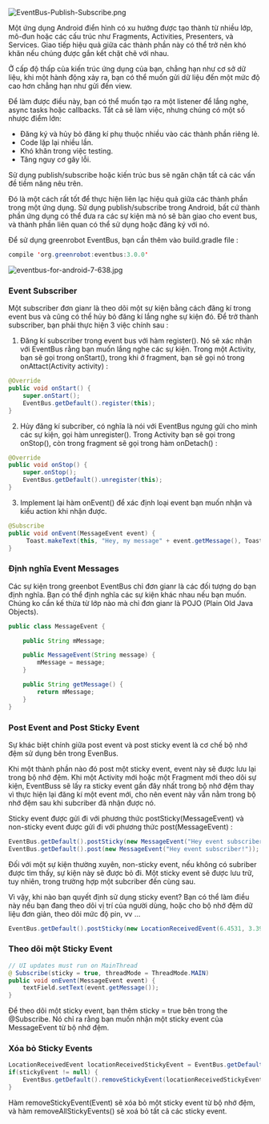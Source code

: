 ![EventBus-Publish-Subscribe.png](/uploads/83eb4196-4095-47f6-aa4a-5d1f7038eedf.png)

Một ứng dụng Android điển hình có xu hướng được tạo thành từ nhiều lớp, mô-đun hoặc các cấu trúc như Fragments, Activities, Presenters, và Services. Giao tiếp hiệu quả giữa các thành phần này có thể trở nên khó khăn nếu chúng được gắn kết chặt chẽ với nhau.

Ở cấp độ thấp của kiến trúc ứng dụng của bạn, chẳng hạn như cơ sở dữ liệu, khi một hành động xảy ra, bạn có thể muốn gửi dữ liệu đến một mức độ cao hơn chẳng hạn như gửi đến view.

Để làm được điều này, bạn có thể muốn tạo ra một listener để lắng nghe, async tasks hoặc callbacks. Tất cả sẽ làm việc, nhưng chúng có một số nhược điểm lớn:

- Đăng ký và hủy bỏ đăng kí phụ thuộc nhiều vào các thành phần riêng lẻ.
- Code lặp lại nhiều lần.
- Khó khăn trong việc testing.
- Tăng nguy cơ gây lỗi.

Sử dụng  publish/subscribe hoặc kiến trúc bus sẽ ngăn chặn tất cả các vấn đề tiềm năng nêu trên.

Đó là một cách rất tốt để thực hiện liên lạc hiệu quả giữa các thành phần trong một ứng dụng. Sử dụng publish/subscribe trong Android, bất cứ thành phần ứng dụng có thể đưa ra các sự kiện mà nó sẽ bàn giao cho event bus, và thành phần liên quan có thể sử dụng hoặc đăng ký với nó.

Để sử dụng greenrobot EventBus, bạn cần thêm vào build.gradle file :

```java
compile 'org.greenrobot:eventbus:3.0.0'
```

![eventbus-for-android-7-638.jpg](/uploads/c8660a07-7d28-412a-9510-869b76f2f441.jpg)

### Event Subscriber

Một subscriber đơn gianr là theo dõi một sự kiện bằng cách đăng kí trong event bus và cũng có thể hủy bỏ đăng kí lắng nghe sự kiện đó. Để trở thành subscriber, bạn phải thực hiện 3 việc chính sau :

1. Đăng kí subscriber trong event bus với hàm register(). Nó sẽ xác nhận với EventBus rằng bạn muốn lắng nghe các sự kiện. Trong một Activity, bạn sẽ gọi trong onStart(), trong khi ở fragment, bạn sẽ gọi nó trong onAttact(Activity activity) :

```java
@Override
public void onStart() {
    super.onStart();
    EventBus.getDefault().register(this);
}
```

2. Hủy đăng kí subcriber, có nghĩa là nói với EventBus ngưng gửi cho mình các sự kiện, gọi hàm unregister(). Trong Activity bạn sẽ gọi trong onStop(), còn trong fragment sẽ gọi trong hàm onDetach() :

```java
@Override
public void onStop() {
    super.onStop();
    EventBus.getDefault().unregister(this);
}
```

3. Implement lại hàm onEvent() để xác định loại event bạn muốn nhận và kiểu action khi nhận được.

```java
@Subscribe
public void onEvent(MessageEvent event) {
     Toast.makeText(this, "Hey, my message" + event.getMessage(), Toast.LENGTH_SHORT).show();.
}
```

### Định nghĩa Event Messages

Các sự kiện trong greenbot EventBus chỉ đơn gianr là các đối tượng do bạn định nghĩa. Bạn có thể định nghĩa các sự kiện khác nhau nếu bạn muốn. Chúng ko cần kế thừa từ lớp nào mà chỉ đơn gianr là POJO (Plain Old Java Objects).

```java
public class MessageEvent {

    public String mMessage;

    public MessageEvent(String message) {
        mMessage = message;
    }

    public String getMessage() {
        return mMessage;
    }
}
```

### Post Event and Post Sticky Event

Sự khác biệt chính giữa post event và post sticky event là cơ chế bộ nhớ đệm sử dụng bên trong EvenBus.

Khi một thành phần nào đó post một sticky event, event này sẽ được lưu lại trong bộ nhớ đệm. Khi một Activity mới hoặc một Fragment mới theo dõi sự kiện, EventBuss sẽ lấy ra sticky event gần đây nhất trong bộ nhớ đệm thay vì thực hiện lại đăng kí một event mới, cho nên event này vẫn nằm trong bộ nhớ đệm sau khi subcriber đã nhận được nó.

Sticky event được gửi đi với phương thức postSticky(MessageEvent) và non-sticky event được gửi đi với phương thức post(MessageEvent) :

```java
EventBus.getDefault().postSticky(new MessageEvent("Hey event subscriber!"));
EventBus.getDefault().post(new MessageEvent("Hey event subscriber!"));
```

Đối với một sự kiện thường xuyên, non-sticky event, nếu không có subriber được tìm thấy, sự kiện này sẽ được bỏ đi. Một sticky event sẽ được lưu trữ, tuy nhiên, trong trường hợp một subcriber đến cùng sau.

Vì vậy, khi nào bạn quyết định sử dụng sticky event? Bạn có thể làm điều này nếu bạn đang theo dõi vị trí của người dùng, hoặc cho bộ nhớ đệm dữ liệu đơn giản, theo dõi mức độ pin, vv ...

```java
EventBus.getDefault().postSticky(new LocationReceivedEvent(6.4531, 3.3958))
```

### Theo dõi một Sticky Event

```java
// UI updates must run on MainThread
@ Subscribe(sticky = true, threadMode = ThreadMode.MAIN)
public void onEvent(MessageEvent event) {
    textField.setText(event.getMessage());
}
```

Để theo dõi một  sticky event, bạn thêm sticky = true bên trong the @Subscribe. Nó chỉ ra rằng bạn muốn nhận một  sticky event  của MessageEvent từ bộ nhớ đệm.

### Xóa bỏ Sticky Events

```java
LocationReceivedEvent locationReceivedStickyEvent = EventBus.getDefault().getStickyEvent(LocationReceived.class);
if(stickyEvent != null) {
    EventBus.getDefault().removeStickyEvent(locationReceivedStickyEvent);
}
```

Hàm removeStickyEvent(Event) sẽ xóa bỏ một sticky event từ bộ nhớ đệm, và hàm removeAllStickyEvents() sẽ xoá bỏ tất cả các sticky event.